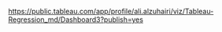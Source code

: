 https://public.tableau.com/app/profile/ali.alzuhairi/viz/Tableau-Regression_md/Dashboard3?publish=yes
